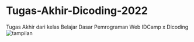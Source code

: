 # Tugas-Akhir-Dicoding-2022
Tugas Akhir dari kelas Belajar Dasar Pemrograman Web IDCamp x Dicoding
![tampilan](https://user-images.githubusercontent.com/87338157/183978938-f256ddfc-994d-424d-a197-05759b3e2396.gif)
